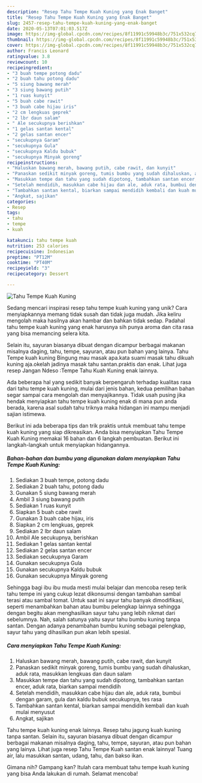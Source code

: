 ```yaml
---
description: "Resep Tahu Tempe Kuah Kuning yang Enak Banget"
title: "Resep Tahu Tempe Kuah Kuning yang Enak Banget"
slug: 2457-resep-tahu-tempe-kuah-kuning-yang-enak-banget
date: 2020-05-13T07:01:03.517Z
image: https://img-global.cpcdn.com/recipes/8f11991c59948b3c/751x532cq70/tahu-tempe-kuah-kuning-foto-resep-utama.jpg
thumbnail: https://img-global.cpcdn.com/recipes/8f11991c59948b3c/751x532cq70/tahu-tempe-kuah-kuning-foto-resep-utama.jpg
cover: https://img-global.cpcdn.com/recipes/8f11991c59948b3c/751x532cq70/tahu-tempe-kuah-kuning-foto-resep-utama.jpg
author: Francis Leonard
ratingvalue: 3.8
reviewcount: 10
recipeingredient:
- "3 buah tempe potong dadu"
- "2 buah tahu potong dadu"
- "5 siung bawang merah"
- "3 siung bawang putih"
- "1 ruas kunyit"
- "5 buah cabe rawit"
- "3 buah cabe hijau iris"
- "2 cm lengkuas geprek"
- "2 lbr daun salam"
- " Ale secukupnya berishkan"
- "1 gelas santan kental"
- "2 gelas santan encer"
- "secukupnya Garam"
- "secukupnya Gula"
- "secukupnya Kaldu bubuk"
- "secukupnya Minyak goreng"
recipeinstructions:
- "Haluskan bawang merah, bawang putih, cabe rawit, dan kunyit"
- "Panaskan sedikit minyak goreng, tumis bumbu yang sudah dihaluskan, aduk rata, masukkan lengkuas dan daun salam"
- "Masukkan tempe dan tahu yang sudah dipotong, tambahkan santan encer, aduk rata, biarkan sampai mendidih"
- "Setelah mendidih, masukkan cabe hijau dan ale, aduk rata, bumbui dengan garam, gula dan kaldu bubuk secukupnya, tes rasa"
- "Tambahkan santan kental, biarkan sampai mendidih kembali dan kuah mulai menyusut"
- "Angkat, sajikan"
categories:
- Resep
tags:
- tahu
- tempe
- kuah

katakunci: tahu tempe kuah 
nutrition: 253 calories
recipecuisine: Indonesian
preptime: "PT12M"
cooktime: "PT40M"
recipeyield: "3"
recipecategory: Dessert

---
```



![Tahu Tempe Kuah Kuning](https://img-global.cpcdn.com/recipes/8f11991c59948b3c/751x532cq70/tahu-tempe-kuah-kuning-foto-resep-utama.jpg)

Sedang mencari inspirasi resep tahu tempe kuah kuning yang unik? Cara menyiapkannya memang tidak susah dan tidak juga mudah. Jika keliru mengolah maka hasilnya akan hambar dan bahkan tidak sedap. Padahal tahu tempe kuah kuning yang enak harusnya sih punya aroma dan cita rasa yang bisa memancing selera kita.

Selain itu, sayuran biasanya dibuat dengan dicampur berbagai makanan misalnya daging, tahu, tempe, sayuran, atau pun bahan yang lainya. Tahu Tempe kuah kuning Bingung mau masak apa.kata suami masak tahu dikuah kuning aja.okelah jadinya masak tahu santan.praktis dan enak. Lihat juga resep Jangan Ndeso :Tempe Tahu Kuah Kuning enak lainnya.

Ada beberapa hal yang sedikit banyak berpengaruh terhadap kualitas rasa dari tahu tempe kuah kuning, mulai dari jenis bahan, kedua pemilihan bahan segar sampai cara mengolah dan menyajikannya. Tidak usah pusing jika hendak menyiapkan tahu tempe kuah kuning enak di mana pun anda berada, karena asal sudah tahu triknya maka hidangan ini mampu menjadi sajian istimewa.


Berikut ini ada beberapa tips dan trik praktis untuk membuat tahu tempe kuah kuning yang siap dikreasikan. Anda bisa menyiapkan Tahu Tempe Kuah Kuning memakai 16 bahan dan 6 langkah pembuatan. Berikut ini langkah-langkah untuk menyiapkan hidangannya.

<!--inarticleads1-->

##### Bahan-bahan dan bumbu yang digunakan dalam menyiapkan Tahu Tempe Kuah Kuning:

1. Sediakan 3 buah tempe, potong dadu
1. Sediakan 2 buah tahu, potong dadu
1. Gunakan 5 siung bawang merah
1. Ambil 3 siung bawang putih
1. Sediakan 1 ruas kunyit
1. Siapkan 5 buah cabe rawit
1. Gunakan 3 buah cabe hijau, iris
1. Siapkan 2 cm lengkuas, geprek
1. Sediakan 2 lbr daun salam
1. Ambil  Ale secukupnya, berishkan
1. Sediakan 1 gelas santan kental
1. Sediakan 2 gelas santan encer
1. Sediakan secukupnya Garam
1. Gunakan secukupnya Gula
1. Gunakan secukupnya Kaldu bubuk
1. Gunakan secukupnya Minyak goreng


Sehingga bagi ibu ibu muda mesti mulai belajar dan mencoba resep terik tahu tempe ini yang cukup lezat dikonsumsi dengan tambahan sambal terasi atau sambal tomat. Untuk saat ini sayur tahu banyak dimodifikasi, seperti menambahkan bahan atau bumbu pelengkap lainnya sehingga dengan begitu akan menghasilkan sayur tahu yang lebih nikmat dari sebelumnya. Nah, salah satunya yaitu sayur tahu bumbu kuning tanpa santan. Dengan adanya penambahan bumbu kuning sebagai pelengkap, sayur tahu yang dihasilkan pun akan lebih spesial. 

<!--inarticleads2-->

##### Cara menyiapkan Tahu Tempe Kuah Kuning:

1. Haluskan bawang merah, bawang putih, cabe rawit, dan kunyit
1. Panaskan sedikit minyak goreng, tumis bumbu yang sudah dihaluskan, aduk rata, masukkan lengkuas dan daun salam
1. Masukkan tempe dan tahu yang sudah dipotong, tambahkan santan encer, aduk rata, biarkan sampai mendidih
1. Setelah mendidih, masukkan cabe hijau dan ale, aduk rata, bumbui dengan garam, gula dan kaldu bubuk secukupnya, tes rasa
1. Tambahkan santan kental, biarkan sampai mendidih kembali dan kuah mulai menyusut
1. Angkat, sajikan


Tahu tempe kuah kuning enak lainnya. Resep tahu jagung kuah kuning tanpa santan. Selain itu, sayuran biasanya dibuat dengan dicampur berbagai makanan misalnya daging, tahu, tempe, sayuran, atau pun bahan yang lainya. Lihat juga resep Tahu Tempe Kuah santan enak lainnya! Tuang air, lalu masukkan santan, udang, tahu, dan bakso ikan. 

Gimana nih? Gampang kan? Itulah cara membuat tahu tempe kuah kuning yang bisa Anda lakukan di rumah. Selamat mencoba!
